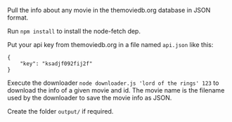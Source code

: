 Pull the info about any movie in the themoviedb.org database in JSON format.

Run `npm install` to install the node-fetch dep.

Put your api key from themoviedb.org in a file named `api.json` like this:

```
{
    "key": "ksadjf092fij2f"
}
```

Execute the downloader `node downloader.js 'lord of the rings' 123` to
download the info of a given movie and id. The movie name is the filename
used by the downloader to save the movie info as JSON.

Create the folder `output/` if required.
